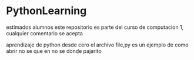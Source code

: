 # PythonLearning
estimados alumnos este repositorio es parte del curso de computacion 1, cualquier comentario se acepta


aprendizaje de python desde cero
el archivo file,py es un ejemplo de como abrir no se que en no se donde
pajarito

